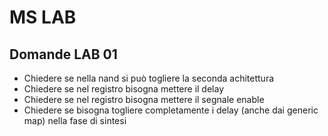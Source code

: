 # MS LAB


## Domande LAB 01
 - Chiedere se nella nand si può togliere la seconda achitettura
 - Chiedere se nel registro bisogna mettere il delay
 - Chiedere se nel registro bisogna mettere il segnale enable
 - Chiedere se bisogna togliere completamente i delay (anche dai generic map) nella fase di sintesi
